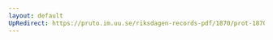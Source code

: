 ```yaml
---
layout: default
UpRedirect: https://pruto.im.uu.se/riksdagen-records-pdf/1870/prot-1870--fk--330/prot-1870--fk--330_002.pdf
---
```


